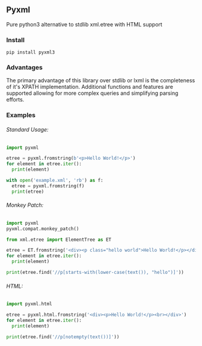 Pyxml
------
Pure python3 alternative to stdlib xml.etree with HTML support

### Install

```
pip install pyxml3
```

### Advantages

The primary advantage of this library over stdlib or lxml is the completeness
of it's XPATH implementation. Additional functions and features are supported
allowing for more complex queries and simplifying parsing efforts.

### Examples

###### Standard Usage:

```python
import pyxml

etree = pyxml.fromstring(b'<p>Hello World!</p>')
for element in etree.iter():
  print(element)

with open('example.xml', 'rb') as f:
  etree = pyxml.fromstring(f)
  print(etree)
```

###### Monkey Patch:

```python
import pyxml
pyxml.compat.monkey_patch()

from xml.etree import ElementTree as ET

etree = ET.fromstring('<div><p class="hello world">Hello World!</p></div>')
for element in etree.iter():
  print(element)

print(etree.find('//p[starts-with(lower-case(text()), "hello")]'))
```

###### HTML:

```python
import pyxml.html

etree = pyxml.html.fromstring('<div><p>Hello World!</p><br></div>')
for element in etree.iter():
  print(element)

print(etree.find('//p[notempty(text())]'))
```

